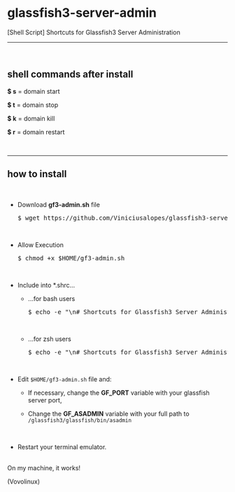# glassfish3-server-admin
[Shell Script] Shortcuts for Glassfish3 Server Administration

---
<br>

## shell commands after install

__$ s__ = domain start

__$ t__ = domain stop

__$ k__ = domain kill

__$ r__ = domain restart

<br>

---

## how to install

<br>

- Download __gf3-admin.sh__ file

  <pre>$ wget https://github.com/Viniciusalopes/glassfish3-server-admin -O $HOME/gf3-admin.sh</pre>

<br>

- Allow Execution

  <pre>$ chmod +x $HOME/gf3-admin.sh</pre>

<br>

- Include into *.shrc...

  - ...for bash users

    <pre>$ echo -e "\n# Shortcuts for Glassfish3 Server Administration - By Vovolinux $(date "+%Y-%m-%d - %H:%M:%S")\nsource $HOME/gf3-admin.sh\n\n" >> $HOME/.bashrc</pre>

    <br>

  - ...for zsh users

    <pre>$ echo -e "\n# Shortcuts for Glassfish3 Server Administration - By Vovolinux $(date "+%Y-%m-%d - %H:%M:%S")\nsource $HOME/gf3-admin.sh\n\n" >> $HOME/.zshrc</pre>

<br>

- Edit ```$HOME/gf3-admin.sh``` file and:

  - If necessary, change the __GF_PORT__ variable with your glassfish server port,

  - Change the __GF_ASADMIN__ variable with your full path to ```/glassfish3/glassfish/bin/asadmin```

<br>

- Restart your terminal emulator.

<br>
On my machine, it works!

(Vovolinux)